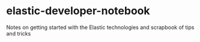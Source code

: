 # elastic-developer-notebook
Notes on getting started with the Elastic technologies and scrapbook of tips and tricks
